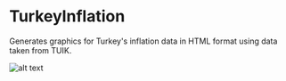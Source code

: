 # TurkeyInflation

Generates graphics for Turkey's inflation data in HTML format using data taken from TUIK.


![alt text](https://user-images.githubusercontent.com/13383508/76705417-f8c3ff00-66f0-11ea-94c6-880ab1b8bfca.png)



